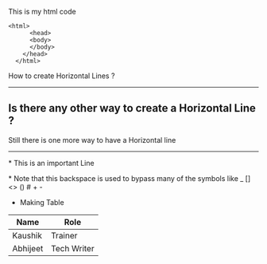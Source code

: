 This is my html code
```
<html>
      <head>
      <body>
      </body>
    </head>
  </html>
```
How to create Horizontal Lines ?
***
Is there any other way to create a Horizontal Line ?
---
Still there is one more way to have a Horizontal line 
___

\* This is an important Line 

\* Note that this backspace is used to bypass many of the symbols like _ [] <> () # + - 

* Making Table

|Name|Role|
|--|--|
|Kaushik|Trainer|
|Abhijeet|Tech Writer|







<!--
**kaushikt8482/kaushikt8482** is a ✨ _special_ ✨ repository because its `README.md` (this file) appears on your GitHub profile.

Here are some ideas to get you started:

- 🔭 I’m currently working on ...
- 🌱 I’m currently learning ...
- 👯 I’m looking to collaborate on ...
- 🤔 I’m looking for help with ...
- 💬 Ask me about ...
- 📫 How to reach me: ...
- 😄 Pronouns: ...
- ⚡ Fun fact: ...
-->
